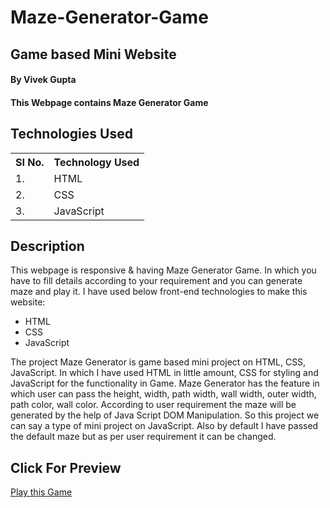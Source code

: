 # Maze-Generator-Game

## Game based Mini Website 

#### By Vivek Gupta

#### This Webpage contains Maze Generator Game

## Technologies Used

<table>
    <tr>
        <th>
            SI No.
            </th>
                <th>
            Technology Used
            </th>
    </tr>
    <tr>
        <td>
            1.
        </td>
        <td>
            HTML
        </td>
    </tr>
    <tr>
        <td>
            2.
        </td>
        <td>
            CSS
        </td>
    </tr>
    <tr>
        <td>
            3.
        </td>
        <td>
            JavaScript
        </td>
    </tr>
    
 </table>
    

## Description
This webpage is responsive & having Maze Generator Game. In which you have to fill details according to your requirement and you can generate maze and play it.
I have used below front-end technologies to make this website:

* HTML
* CSS
* JavaScript

<p>
The project Maze Generator is game based mini project on HTML, CSS, JavaScript. In which I have used HTML in little amount, CSS for styling and JavaScript for the functionality in Game. Maze Generator has the feature in which user can pass the height, width, path width, wall width, outer width, path color, wall color. According to user requirement the maze will be generated by the help of Java Script DOM Manipulation. So this project we can say a type of mini project on JavaScript. Also by default I have passed the default maze but as per user requirement it can be changed.
</p>

## Click For Preview
<a href="https://thewisdomgupta.github.io/Maze-Generator-Game/">Play this Game<a>
